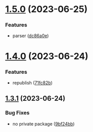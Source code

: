 # [1.5.0](https://github.com/mloetkemann/alpha8-lib/compare/v1.4.0...v1.5.0) (2023-06-25)


### Features

* parser ([dc86a0e](https://github.com/mloetkemann/alpha8-lib/commit/dc86a0ec677ab2ab83d6f44a6b2b853c2406b99e))

# [1.4.0](https://github.com/mloetkemann/alpha8-lib/compare/v1.3.1...v1.4.0) (2023-06-24)


### Features

* republish ([71fc82b](https://github.com/mloetkemann/alpha8-lib/commit/71fc82b303f1fc2a6827b9578e43973aaae9c0f9))

## [1.3.1](https://github.com/mloetkemann/alpha8-lib/compare/v1.3.0...v1.3.1) (2023-06-24)


### Bug Fixes

* no private package ([9bf24bb](https://github.com/mloetkemann/alpha8-lib/commit/9bf24bb2a38c83944aedb9f2285fa803f4b8d4d8))
